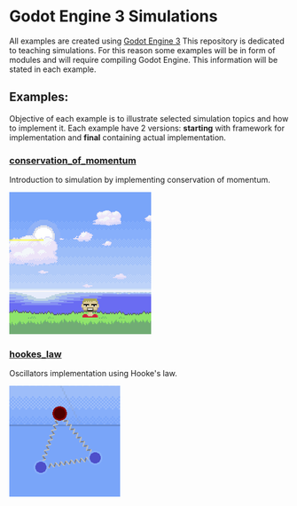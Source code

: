 # Godot Engine 3 Simulations
All examples are created using [Godot Engine 3](https://github.com/godotengine/godot)
This repository is dedicated to teaching simulations. For this reason some examples will be in form of modules and will require compiling Godot Engine. This information will be stated in each example.

## Examples:
Objective of each example is to illustrate selected simulation topics and how to implement it.
Each example have 2 versions: <b>starting</b> with framework for implementation and <b> final</b> containing actual implementation.

### [conservation_of_momentum](/final/conservation_of_momentum)
Introduction to simulation by implementing conservation of momentum.

![conservation_of_momentum](/assets/examples_animations/conservation_of_momentum.gif)

### [hookes_law](/final/hookes_law)
Oscillators implementation using Hooke's law.

![conservation_of_momentum](/assets/examples_animations/hookes_law.gif)
